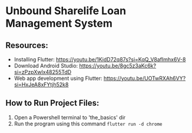 # Unbound Sharelife Loan Management System

## Resources:
- Installing Flutter: https://youtu.be/1KidD72q87s?si=KqQ_V8afImhx6V-8
- Download Android Studio: https://youtu.be/8gc5z3aKc6k?si=zPzpXwIx48255TdD
- Web app development using Flutter: https://youtu.be/UOTwRXAh6VY?si=HxJeA8xFYtjh52k8

## How to Run Project Files:
1. Open a Powershell terminal to 'the_basics' dir
2. Run the program using this command
    `flutter run -d chrome`
